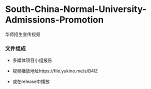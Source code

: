 # South-China-Normal-University-Admissions-Promotion

华师招生宣传视频

### 文件组成

- 多媒体项目小组报告

- 视频播放地址https://file.yukino.me/s/B4IZ

-  或在release中播放

    

